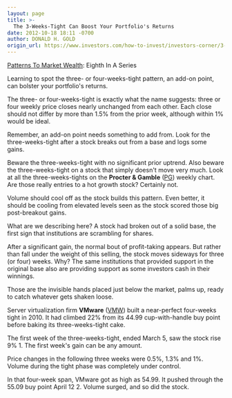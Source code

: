 ```yaml
---
layout: page
title: >-
  The 3-Weeks-Tight Can Boost Your Portfolio's Returns
date: 2012-10-18 18:11 -0700
author: DONALD H. GOLD
origin_url: https://www.investors.com/how-to-invest/investors-corner/3-weeks-tight-can-bolster-your-returns/
---
```


[Patterns To Market Wealth](http://news.investors.com/special-report/627625-patterns-to-market-wealth.aspx): Eighth In A Series

Learning to spot the three- or four-weeks-tight pattern, an add-on point, can bolster your portfolio's returns.

The three- or four-weeks-tight is exactly what the name suggests: three or four weekly price closes nearly unchanged from each other. Each close should not differ by more than 1.5% from the prior week, although within 1% would be ideal.

Remember, an add-on point needs something to add from. Look for the three-weeks-tight after a stock breaks out from a base and logs some gains.

Beware the three-weeks-tight with no significant prior uptrend. Also beware the three-weeks-tight on a stock that simply doesn't move very much. Look at all the three-weeks-tights on the **Procter & Gamble** ([PG](https://research.investors.com/quote.aspx?symbol=PG)) weekly chart. Are those really entries to a hot growth stock? Certainly not.

Volume should cool off as the stock builds this pattern. Even better, it should be cooling from elevated levels seen as the stock scored those big post-breakout gains.

What are we describing here? A stock had broken out of a solid base, the first sign that institutions are scrambling for shares.

After a significant gain, the normal bout of profit-taking appears. But rather than fall under the weight of this selling, the stock moves sideways for three (or four) weeks. Why? The same institutions that provided support in the original base also are providing support as some investors cash in their winnings.

Those are the invisible hands placed just below the market, palms up, ready to catch whatever gets shaken loose.

Server virtualization firm **VMware** ([VMW](https://research.investors.com/quote.aspx?symbol=VMW)) built a near-perfect four-weeks tight in 2010. It had climbed 22% from its 44.99 cup-with-handle buy point before baking its three-weeks-tight cake.

The first week of the three-weeks-tight, ended March 5, saw the stock rise 9% 1. The first week's gain can be any amount.

Price changes in the following three weeks were 0.5%, 1.3% and 1%. Volume during the tight phase was completely under control.

In that four-week span, VMware got as high as 54.99. It pushed through the 55.09 buy point April 12 2. Volume surged, and so did the stock.
